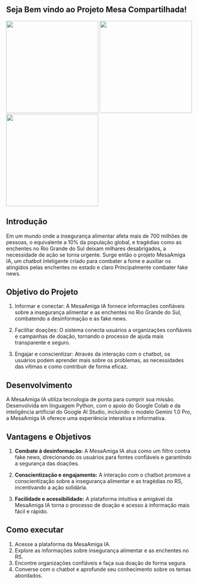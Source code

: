 ## Seja Bem vindo ao Projeto Mesa Compartilhada!
<img src="https://github.com/LucasMiranda7/projetoMesa_Compartilhada/assets/143975592/daa67379-73c8-4568-a6b3-70b609947211" height="250">        
<img src="https://github.com/LucasMiranda7/projetoMesa_Compartilhada/assets/143975592/dd73f41a-632c-4bcc-9cf4-41cc0c155493" height="250">
<img src="https://github.com/LucasMiranda7/projetoMesa_Compartilhada/assets/143975592/574833ae-061c-46fc-bc0b-65896a330eb1" height="250">

## Introdução
Em um mundo onde a insegurança alimentar afeta mais de 700 milhões de pessoas, o equivalente a 10% da população global, e tragédias como as enchentes no Rio Grande do Sul deixam milhares desabrigados, a necessidade de ação se torna urgente. Surge então o projeto MesaAmiga IA, um chatbot inteligente criado para combater a fome e auxiliar os atingidos pelas enchentes no estado e claro Principalmente combater fake news.

## Objetivo do Projeto
1. Informar e conectar: A MesaAmiga IA fornece informações confiáveis sobre a insegurança alimentar e as enchentes no Rio Grande do Sul, combatendo a desinformação e as fake news.
   
2. Facilitar doações: O sistema conecta usuários a organizações confiáveis e campanhas de doação, tornando o processo de ajuda mais transparente e seguro.
  
3. Engajar e conscientizar: Através da interação com o chatbot, os usuários podem aprender mais sobre os problemas, as necessidades das vítimas e como contribuir de forma eficaz.

## Desenvolvimento
A MesaAmiga IA utiliza tecnologia de ponta para cumprir sua missão. Desenvolvida em linguagem Python, com o apoio do Google Colab e da inteligência artificial do Google AI Studio, incluindo o modelo Gemini 1.0 Pro, a MesaAmiga IA oferece uma experiência interativa e informativa.

## Vantagens e Objetivos

1. **Combate à desinformação:** A MesaAmiga IA atua como um filtro contra fake news, direcionando os usuários para fontes confiáveis e garantindo a segurança das doações.

2. **Conscientização e engajamento:** A interação com o chatbot promove a conscientização sobre a insegurança alimentar e as tragédias no RS, incentivando a ação solidária.

3. **Facilidade e acessibilidade:** A plataforma intuitiva e amigável da MesaAmiga IA torna o processo de doação e acesso à informação mais fácil e rápido.

## Como executar
1. Acesse a plataforma da MesaAmiga IA.
2. Explore as informações sobre insegurança alimentar e as enchentes no RS.
3. Encontre organizações confiáveis e faça sua doação de forma segura.
4. Converse com o chatbot e aprofunde seu conhecimento sobre os temas abordados.

